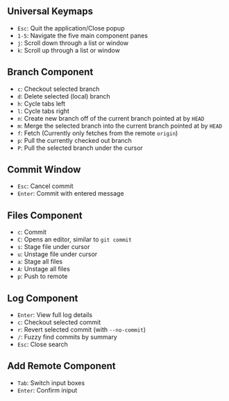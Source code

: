 ## Universal Keymaps
* `Esc`:  Quit the application/Close popup
* `1-5`:  Navigate the five main component panes
* `j`: Scroll down through a list or window
* `k`: Scroll up through a list or window

## Branch Component
* `c`: Checkout selected branch
* `d`: Delete selected (local) branch
* `h`: Cycle tabs left
* `l`: Cycle tabs right
* `n`: Create new branch off of the current branch pointed at by `HEAD`
* `m`: Merge the selected branch into the current branch pointed at by `HEAD`
* `f`: Fetch (Currently only fetches from the remote `origin`)
* `p`: Pull the currently checked out branch
* `P`: Pull the selected branch under the cursor

## Commit Window
* `Esc`: Cancel commit
* `Enter`: Commit with entered message

## Files Component
* `c`: Commit
* `C`: Opens an editor, similar to `git commit`
* `s`: Stage file under cursor
* `u`: Unstage file under cursor
* `a`: Stage all files
* `A`: Unstage all files
* `p`: Push to remote

## Log Component
* `Enter`: View full log details
* `c`: Checkout selected commit
* `r`: Revert selected commit (with `--no-commit`)
* `/`: Fuzzy find commits by summary
* `Esc`: Close search

## Add Remote Component
* `Tab`: Switch input boxes
* `Enter`: Confirm iniput
